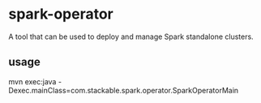# spark-operator
A tool that can be used to deploy and manage Spark standalone clusters.

## usage

mvn exec:java -Dexec.mainClass=com.stackable.spark.operator.SparkOperatorMain
